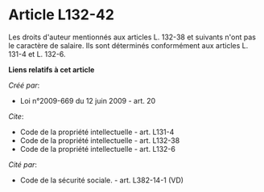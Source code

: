 # Article L132-42

Les droits d'auteur mentionnés aux articles L. 132-38 et suivants n'ont pas le caractère de salaire. Ils sont déterminés
conformément aux articles L. 131-4 et L. 132-6.

**Liens relatifs à cet article**

_Créé par_:

  - Loi n°2009-669 du 12 juin 2009 - art. 20

_Cite_:

  - Code de la propriété intellectuelle - art. L131-4
  - Code de la propriété intellectuelle - art. L132-38
  - Code de la propriété intellectuelle - art. L132-6

_Cité par_:

  - Code de la sécurité sociale. - art. L382-14-1 (VD)
